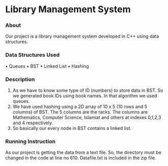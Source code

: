 # Library Management System
### About
Our project is a library management system developed in C++ using data structures.

### Data Structures Used
•	Queues
•	BST
•	Linked List
•	Hashing

### Description
1.  As we have to know some type of ID (numbers) to store data in BST. So we generated book IDs using book names. In that algorithm we used queues. 
2.	We have used hashing using a 2D array of 10 x 5 (10 rows and 5 columns) of BST. The 5 columns are the racks. The columns are Mathematics, Computer Science, Islamiat and others at indexes 0,1,2,3 and 4 respectively.
3.	So basically our every node in BST contains a linked list.

### Running Instruction
As our project is getting the data from a text file. So, the directory must be changed in the code at line no 610. Datafile.txt is included in the zip file. 
